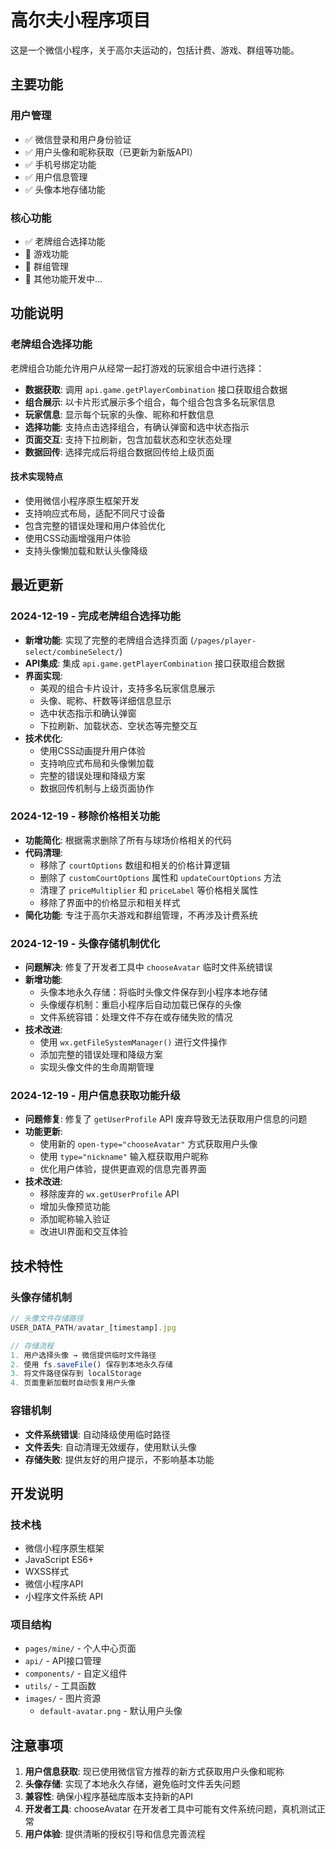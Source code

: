 # 高尔夫小程序项目

这是一个微信小程序，关于高尔夫运动的，包括计费、游戏、群组等功能。

## 主要功能

### 用户管理
- ✅ 微信登录和用户身份验证
- ✅ 用户头像和昵称获取（已更新为新版API）
- ✅ 手机号绑定功能
- ✅ 用户信息管理
- ✅ 头像本地存储功能

### 核心功能
- ✅ 老牌组合选择功能
- 🚧 游戏功能
- 🚧 群组管理
- 🚧 其他功能开发中...

## 功能说明

### 老牌组合选择功能
老牌组合功能允许用户从经常一起打游戏的玩家组合中进行选择：

- **数据获取**: 调用 `api.game.getPlayerCombination` 接口获取组合数据
- **组合展示**: 以卡片形式展示多个组合，每个组合包含多名玩家信息
- **玩家信息**: 显示每个玩家的头像、昵称和杆数信息
- **选择功能**: 支持点击选择组合，有确认弹窗和选中状态指示
- **页面交互**: 支持下拉刷新，包含加载状态和空状态处理
- **数据回传**: 选择完成后将组合数据回传给上级页面

#### 技术实现特点
- 使用微信小程序原生框架开发
- 支持响应式布局，适配不同尺寸设备
- 包含完整的错误处理和用户体验优化
- 使用CSS动画增强用户体验
- 支持头像懒加载和默认头像降级

## 最近更新

### 2024-12-19 - 完成老牌组合选择功能
- **新增功能**: 实现了完整的老牌组合选择页面 (`/pages/player-select/combineSelect/`)
- **API集成**: 集成 `api.game.getPlayerCombination` 接口获取组合数据
- **界面实现**: 
  - 美观的组合卡片设计，支持多名玩家信息展示
  - 头像、昵称、杆数等详细信息显示
  - 选中状态指示和确认弹窗
  - 下拉刷新、加载状态、空状态等完整交互
- **技术优化**:
  - 使用CSS动画提升用户体验
  - 支持响应式布局和头像懒加载
  - 完整的错误处理和降级方案
  - 数据回传机制与上级页面协作

### 2024-12-19 - 移除价格相关功能
- **功能简化**: 根据需求删除了所有与球场价格相关的代码
- **代码清理**:
  - 移除了 `courtOptions` 数组和相关的价格计算逻辑
  - 删除了 `customCourtOptions` 属性和 `updateCourtOptions` 方法
  - 清理了 `priceMultiplier` 和 `priceLabel` 等价格相关属性
  - 移除了界面中的价格显示和相关样式
- **简化功能**: 专注于高尔夫游戏和群组管理，不再涉及计费系统

### 2024-12-19 - 头像存储机制优化
- **问题解决**: 修复了开发者工具中 `chooseAvatar` 临时文件系统错误
- **新增功能**:
  - 头像本地永久存储：将临时头像文件保存到小程序本地存储
  - 头像缓存机制：重启小程序后自动加载已保存的头像
  - 文件系统容错：处理文件不存在或存储失败的情况
- **技术改进**:
  - 使用 `wx.getFileSystemManager()` 进行文件操作
  - 添加完整的错误处理和降级方案
  - 实现头像文件的生命周期管理

### 2024-12-19 - 用户信息获取功能升级
- **问题修复**: 修复了 `getUserProfile` API 废弃导致无法获取用户信息的问题
- **功能更新**: 
  - 使用新的 `open-type="chooseAvatar"` 方式获取用户头像
  - 使用 `type="nickname"` 输入框获取用户昵称
  - 优化用户体验，提供更直观的信息完善界面
- **技术改进**:
  - 移除废弃的 `wx.getUserProfile` API
  - 增加头像预览功能
  - 添加昵称输入验证
  - 改进UI界面和交互体验

## 技术特性

### 头像存储机制
```javascript
// 头像文件存储路径
USER_DATA_PATH/avatar_[timestamp].jpg

// 存储流程
1. 用户选择头像 → 微信提供临时文件路径
2. 使用 fs.saveFile() 保存到本地永久存储
3. 将文件路径保存到 localStorage
4. 页面重新加载时自动恢复用户头像
```

### 容错机制
- **文件系统错误**: 自动降级使用临时路径
- **文件丢失**: 自动清理无效缓存，使用默认头像
- **存储失败**: 提供友好的用户提示，不影响基本功能

## 开发说明

### 技术栈
- 微信小程序原生框架
- JavaScript ES6+
- WXSS样式
- 微信小程序API
- 小程序文件系统 API

### 项目结构
- `pages/mine/` - 个人中心页面
- `api/` - API接口管理
- `components/` - 自定义组件
- `utils/` - 工具函数
- `images/` - 图片资源
  - `default-avatar.png` - 默认用户头像

## 注意事项

1. **用户信息获取**: 现已使用微信官方推荐的新方式获取用户头像和昵称
2. **头像存储**: 实现了本地永久存储，避免临时文件丢失问题
3. **兼容性**: 确保小程序基础库版本支持新的API
4. **开发者工具**: chooseAvatar 在开发者工具中可能有文件系统问题，真机测试正常
5. **用户体验**: 提供清晰的授权引导和信息完善流程